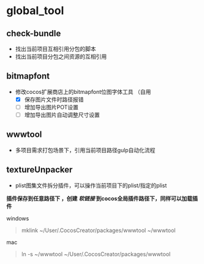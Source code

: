 # global_tool
## check-bundle ##
- 找出当前项目互相引用分包的脚本
- 找出当前项目分包之间资源的互相引用

## bitmapfont ##
- 修改cocos扩展商店上的bitmapfont位图字体工具  （自用
   - [x] 保存图片文件时路径报错
   - [ ] 增加导出图片POT设置
   - [ ] 增加导出图片自动调整尺寸设置
## wwwtool ##  
- 多项目需求打包场景下，引用当前项目路径gulp自动化流程  

## textureUnpacker ##
- plist图集文件拆分插件，可以操作当前项目下的plist/指定的plist

**插件保存到任意路径下 ，创建  _软链接_  到cocos全局插件路径下，同样可以加载插件**

windows
>mklink ~/User/.CocosCreator/packages/wwwtool ~/wwwtool  

mac
>ln -s ~/wwwtool ~/User/.CocosCreator/packages/wwwtool  

